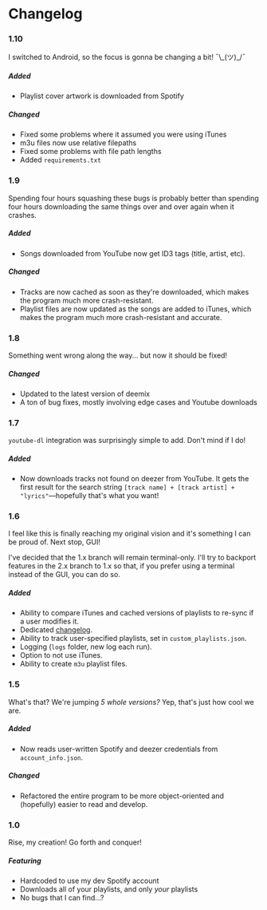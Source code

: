 # Changelog

### 1.10

I switched to Android, so the focus is gonna be changing a bit! ¯\\\_(ツ)\_/¯

##### Added

 - Playlist cover artwork is downloaded from Spotify

##### Changed

 - Fixed some problems where it assumed you were using iTunes
 - m3u files now use relative filepaths
 - Fixed some problems with file path lengths
 - Added `requirements.txt`

### 1.9

Spending four hours squashing these bugs is probably better than spending four hours downloading the same things over and over again when it crashes.

##### Added

 - Songs downloaded from YouTube now get ID3 tags (title, artist, etc).

##### Changed

 - Tracks are now cached as soon as they're downloaded, which makes the program much more crash-resistant.
 - Playlist files are now updated as the songs are added to iTunes, which makes the program much more crash-resistant and accurate.

### 1.8

Something went wrong along the way... but now it should be fixed!

##### Changed

 - Updated to the latest version of deemix
 - A ton of bug fixes, mostly involving edge cases and Youtube downloads

### 1.7

`youtube-dl` integration was surprisingly simple to add. Don't mind if I do!

##### Added

 - Now downloads tracks not found on deezer from YouTube. It gets the first result for the search string `[track name] + [track artist] + "lyrics"`—hopefully that's what you want!

### 1.6

I feel like this is finally reaching my original vision and it's something I can be proud of. Next stop, GUI!

I've decided that the 1.x branch will remain terminal-only. I'll try to backport features in the 2.x branch to 1.x so that, if you prefer using a terminal instead of the GUI, you can do so.

##### Added

 - Ability to compare iTunes and cached versions of playlists to re-sync if a user modifies it.
 - Dedicated [changelog](CHANGELOG.md).
 - Ability to track user-specified playlists, set in `custom_playlists.json`.
 - Logging (`logs` folder, new log each run).
 - Option to not use iTunes.
 - Ability to create `m3u` playlist files.

### 1.5

What's that? We're jumping *5 whole versions?* Yep, that's just how cool we are.

##### Added

 - Now reads user-written Spotify and deezer credentials from `account_info.json`.

##### Changed

 - Refactored the entire program to be more object-oriented and (hopefully) easier to read and develop.

### 1.0

Rise, my creation! Go forth and conquer!

##### Featuring

 - Hardcoded to use my dev Spotify account
 - Downloads all of your playlists, and only *your* playlists
 - No bugs that I can find...?
